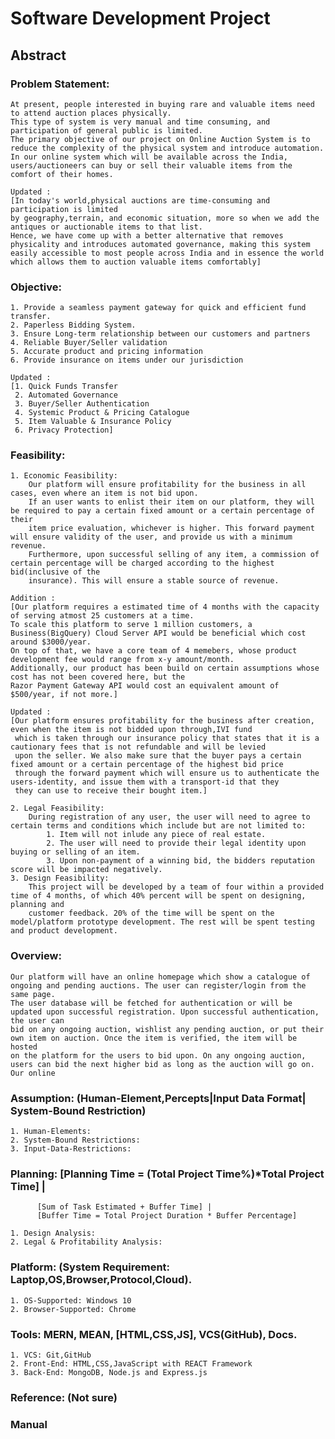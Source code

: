 # Software Development Project
## Abstract
### Problem Statement:
	
	At present, people interested in buying rare and valuable items need to attend auction places physically.
	This type of system is very manual and time consuming, and participation of general public is limited.
	The primary objective of our project on Online Auction System is to reduce the complexity of the physical system and introduce automation.
	In our online system which will be available across the India, users/auctioneers can buy or sell their valuable items from the comfort of their homes.

	Updated : 
	[In today's world,physical auctions are time-consuming and participation is limited 
	by geography,terrain, and economic situation, more so when we add the antiques or auctionable items to that list.
	Hence, we have come up with a better alternative that removes physicality and introduces automated governance, making this system 
	easily accessible to most people across India and in essence the world which allows them to auction valuable items comfortably]

### Objective: 

	1. Provide a seamless payment gateway for quick and efficient fund transfer.
	2. Paperless Bidding System.
	3. Ensure Long-term relationship between our customers and partners
	4. Reliable Buyer/Seller validation
	5. Accurate product and pricing information
	6. Provide insurance on items under our jurisdiction

	Updated : 
	[1. Quick Funds Transfer
	 2. Automated Governance
	 3. Buyer/Seller Authentication
	 4. Systemic Product & Pricing Catalogue
	 5. Item Valuable & Insurance Policy
	 6. Privacy Protection]

### Feasibility:

	1. Economic Feasibility:
		Our platform will ensure profitability for the business in all cases, even where an item is not bid upon.
		If an user wants to enlist their item on our platform, they will be required to pay a certain fixed amount or a certain percentage of their 
		item price evaluation, whichever is higher. This forward payment will ensure validity of the user, and provide us with a minimum revenue.
		Furthermore, upon successful selling of any item, a commission of certain percentage will be charged according to the highest bid(inclusive of the
		insurance). This will ensure a stable source of revenue.
	
	Addition :
	[Our platform requires a estimated time of 4 months with the capacity of serving atmost 25 customers at a time.
	To scale this platform to serve 1 million customers, a Business(BigQuery) Cloud Server API would be beneficial which cost around $3000/year.
	On top of that, we have a core team of 4 memebers, whose product development fee would range from x-y amount/month.
	Additionally, our product has been build on certain assumptions whose cost has not been covered here, but the
	Razor Payment Gateway API would cost an equivalent amount of $500/year, if not more.]

	Updated :
	[Our platform ensures profitability for the business after creation, even when the item is not bidded upon through,IVI fund
	 which is taken through our insurance policy that states that it is a cautionary fees that is not refundable and will be levied
	 upon the seller. We also make sure that the buyer pays a certain fixed amount or a certain percentage of the highest bid price
	 through the forward payment which will ensure us to authenticate the users-identity, and issue them with a transport-id that they
	 they can use to receive their bought item.]
	
	2. Legal Feasibility:
		During registration of any user, the user will need to agree to certain terms and conditions which include but are not limited to:
			1. Item will not inlude any piece of real estate.
			2. The user will need to provide their legal identity upon buying or selling of an item.
			3. Upon non-payment of a winning bid, the bidders reputation score will be impacted negatively.
	3. Design Feasibility:
		This project will be developed by a team of four within a provided time of 4 months, of which 40% percent will be spent on designing, planning and
		customer feedback. 20% of the time will be spent on the model/platform prototype development. The rest will be spent testing and product development.

### Overview:
	Our platform will have an online homepage which show a catalogue of ongoing and pending auctions. The user can register/login from the same page.
	The user database will be fetched for authentication or will be updated upon successful registration. Upon successful authentication, the user can 
	bid on any ongoing auction, wishlist any pending auction, or put their own item on auction. Once the item is verified, the item will be hosted 
	on the platform for the users to bid upon. On any ongoing auction, users can bid the next higher bid as long as the auction will go on.
	Our online

### Assumption: (Human-Element,Percepts|Input Data Format| System-Bound Restriction)

	1. Human-Elements:
	2. System-Bound Restrictions:
	3. Input-Data-Restrictions:

### Planning: [Planning Time = (Total Project Time%)*Total Project Time] | 
          [Sum of Task Estimated + Buffer Time] | 
          [Buffer Time = Total Project Duration * Buffer Percentage]

	1. Design Analysis:
	2. Legal & Profitability Analysis:

### Platform: (System Requirement: Laptop,OS,Browser,Protocol,Cloud).

	1. OS-Supported: Windows 10
	2. Browser-Supported: Chrome

### Tools: MERN, MEAN, [HTML,CSS,JS], VCS(GitHub), Docs.

	1. VCS: Git,GitHub
	2. Front-End: HTML,CSS,JavaScript with REACT Framework
	3. Back-End: MongoDB, Node.js and Express.js

### Reference: (Not sure)
### Manual
